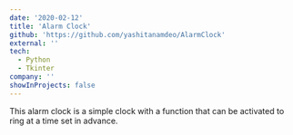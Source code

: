 ```yaml
---
date: '2020-02-12'
title: 'Alarm Clock'
github: 'https://github.com/yashitanamdeo/AlarmClock'
external: ''
tech:
  - Python
  - Tkinter
company: ''
showInProjects: false
---
```


This alarm clock is a simple clock with a function that can be activated to ring at a time set in advance.
